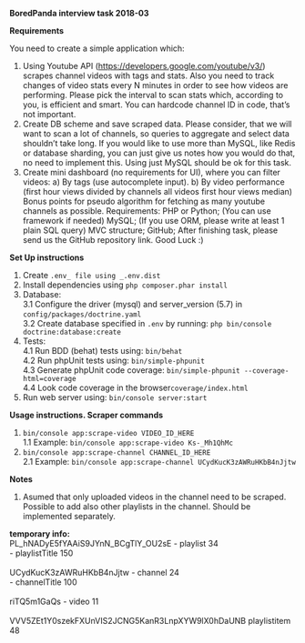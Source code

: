 **BoredPanda interview task 2018-03**

**Requirements**

You need to create a simple application which:
1. Using Youtube API (https://developers.google.com/youtube/v3/) scrapes channel
videos with tags and stats. Also you need to track changes of video stats every N
minutes in order to see how videos are performing. Please pick the interval to scan stats
which, according to you, is efficient and smart. You can hardcode channel ID in code,
that’s not important.
2. Create DB scheme and save scraped data. Please consider, that we will want to scan a
lot of channels, so queries to aggregate and select data shouldn’t take long. If you would
like to use more than MySQL, like Redis or database sharding, you can just give us notes
how you would do that, no need to implement this. Using just MySQL should be ok for
this task.
3. Create mini dashboard (no requirements for UI), where you can filter videos:
a) By tags (use autocomplete input).
b) By video performance (first hour views divided by channels all videos first hour
views median)
Bonus points for pseudo algorithm for fetching as many youtube channels as possible.
Requirements:
PHP or Python; (You can use framework if needed)
MySQL; (If you use ORM, please write at least 1 plain SQL query)
MVC structure;
GitHub;
After finishing task, please send us the GitHub repository link.
Good Luck :)

**Set Up instructions**
1. Create `.env_ file using _.env.dist`
2. Install dependencies using `php composer.phar install`
3. Database:\
3.1 Configure the driver (mysql) and server_version (5.7) in `config/packages/doctrine.yaml`\
3.2 Create database specified in `.env` by running: `php bin/console doctrine:database:create`
4. Tests:\
4.1 Run BDD (behat) tests using: `bin/behat`\
4.2 Run phpUnit tests using: `bin/simple-phpunit`\
4.3 Generate phpUnit code coverage: `bin/simple-phpunit --coverage-html=coverage`\
4.4 Look code coverage in the browser`coverage/index.html`
5. Run web server using: `bin/console server:start`



**Usage instructions. Scraper commands**
1. `bin/console app:scrape-video VIDEO_ID_HERE`\
1.1 Example: `bin/console app:scrape-video Ks-_Mh1QhMc` 
2. `bin/console app:scrape-channel CHANNEL_ID_HERE`\
2.1 Example: `bin/console app:scrape-channel UCydKucK3zAWRuHKbB4nJjtw`


**Notes**
1. Asumed that only uploaded videos in the channel need to be scraped. Possible to add also other playlists in the channel. Should be implemented separately.

**temporary info:**\
PL_hNADyE5fYAAiS9JYnN_BCgTlY_OU2sE	-	playlist		34\
									-	playlistTitle	150\
									\
UCydKucK3zAWRuHKbB4nJjtw			-	channel			24\
									-	channelTitle	100\
									\
riTQ5m1GaQs							-	video			11\
\
VVV5ZEt1Y0szekFXUnVIS2JCNG5KanR3LnpXYW9lX0hDaUNB	playlistitem	48
